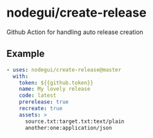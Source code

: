 # nodegui/create-release

Github Action for handling auto release creation

## Example

```yaml
- uses: nodegui/create-release@master
  with:
    token: ${{github.token}}
    name: My lovely release
    code: latest
    prerelease: true
    recreate: true
    assets: >
      source.txt:target.txt:text/plain
      another:one:application/json
```
